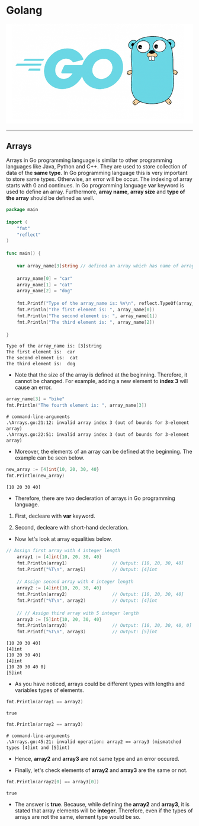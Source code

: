 # Golang

![Golang Image](golang.png)

---------------------------------------------------------------------

## Arrays

Arrays in Go programming language is similar to other programming languages like Java, Python and C++. They are used to store collection of data of the **same type**. In Go programming language this is very important to store same types. Otherwise, an error will be occur. The indexing of array starts with 0 and continues. In Go programming language **var** keyword is used to define an array. Furthermore, **array name**, **array size** and **type of the array** should be defined as well.

```go
package main

import (
    "fmt"
    "reflect"
)

func main() {

    var array_name[3]string // defined an array which has name of array_name

    array_name[0] = "car"
    array_name[1] = "cat"
    array_name[2] = "dog"

    fmt.Printf("Type of the array_name is: %v\n", reflect.TypeOf(array_name))
    fmt.Println("The first element is: ", array_name[0])
    fmt.Println("The second element is: ", array_name[1])
    fmt.Println("The third element is: ", array_name[2])

}    
```

```console
Type of the array_name is: [3]string
The first element is:  car
The second element is:  cat
The third element is:  dog
```

* Note that the size of the array is defined at the beginning. Therefore, it cannot be changed. For example, adding a new element to **index 3** will cause an error.

```go
array_name[3] = "bike"
fmt.Println("The fourth element is: ", array_name[3])
```

```
# command-line-arguments
.\Arrays.go:21:12: invalid array index 3 (out of bounds for 3-element array)
.\Arrays.go:22:51: invalid array index 3 (out of bounds for 3-element array)
```

* Moreover, the elements of an array can be defined at the beginning. The example can be seen below.

```go
new_array := [4]int{10, 20, 30, 40}
fmt.Println(new_array)
```

```console
[10 20 30 40]
```

* Therefore, there are two decleration of arrays in Go programming language.
1. First, decleare with **var** keyword.

2. Second, decleare with short-hand decleration.
* Now let's look at array equalities below.

```go
// Assign first array with 4 integer length
    array1 := [4]int{10, 20, 30, 40}
    fmt.Println(array1)                 // Output: [10, 20, 30, 40]
    fmt.Printf("%T\n", array1)          // Output: [4]int

    // Assign second array with 4 integer length
    array2 := [4]int{10, 20, 30, 40}
    fmt.Println(array2)                 // Output: [10, 20, 30, 40]
    fmt.Printf("%T\n", array2)          // Output: [4]int

    // // Assign third array with 5 integer length
    array3 := [5]int{10, 20, 30, 40}
    fmt.Println(array3)                 // Output: [10, 20, 30, 40, 0]
    fmt.Printf("%T\n", array3)          // Output: [5]int
```

```console
[10 20 30 40]
[4]int
[10 20 30 40]
[4]int
[10 20 30 40 0]
[5]int
```

* As you have noticed, arrays could be different types with lengths and variables types of elements.

```go
fmt.Println(array1 == array2)
```

```console
true
```

```go
fmt.Println(array2 == array3)
```

```console
# command-line-arguments
.\Arrays.go:45:21: invalid operation: array2 == array3 (mismatched types [4]int and [5]int)
```

* Hence, **array2** and **array3** are not same type and an error occured.

* Finally, let's check elements of **array2** and **array3** are the same or not.

```go
fmt.Println(array2[0] == array3[0])
```

```console
true
```

* The answer is **true**. Because, while defining the **array2** and **array3**, it is stated that array elements will be **integer**. Therefore, even if the types of arrays are not the same, element type would be so.
